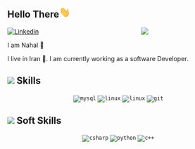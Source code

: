 <h2>Hello There<img src="https://raw.githubusercontent.com/ABSphreak/ABSphreak/master/gifs/Hi.gif" height="25px"></h2>


<img align="right" src="https://media2.giphy.com/media/v1.Y2lkPTc5MGI3NjExYnRkOXF6OTNxOXV3aWlhZzFqamY2bW83MGo2ODAwM3F4ajQxMXNkOCZlcD12MV9pbnRlcm5hbF9naWZfYnlfaWQmY3Q9cw/f6hnhHkks8bk4jwjh3/giphy.gif" width='200'/>

[![Linkedin](https://img.shields.io/badge/MY%20PROFILE-Linkedin-blue?style=for-the-badge&logo=linkedin)](https://www.linkedin.com/in/nahal-roshanaei-6b519135a/)


I am Nahal 🌸

I live in Iran 🏫. I am currently working as a software Developer.

## <img src = "https://media2.giphy.com/media/QssGEmpkyEOhBCb7e1/giphy.gif?cid=ecf05e47a0n3gi1bfqntqmob8g9aid1oyj2wr3ds3mg700bl&rid=giphy.gif" width = 28px> Skills
<div align="center">
<code><img src="https://img.shields.io/badge/mysql-%2300f.svg?style=for-the-badge&logo=mysql&logoColor=white" alt="mysql"></code>
<code><img src="https://img.shields.io/badge/Linux-FCC624?style=for-the-badge&logo=linux&logoColor=black" alt="linux"></code>
<code><img src="https://img.shields.io/badge/nginx-%23009639.svg?style=for-the-badge&logo=nginx&logoColor=white" alt="linux"></code>
<code><img src="https://img.shields.io/badge/git-%23F05033.svg?style=for-the-badge&logo=git&logoColor=white" alt="git"></code>
</div>

## <img src = "https://media2.giphy.com/media/QssGEmpkyEOhBCb7e1/giphy.gif?cid=ecf05e47a0n3gi1bfqntqmob8g9aid1oyj2wr3ds3mg700bl&rid=giphy.gif" width = 28px> Soft Skills
<div align="center">
<code><img src="https://img.shields.io/badge/c%23-%23239120.svg?style=for-the-badge&logo=c-sharp&logoColor=white" alt="csharp"></code>
<code><img src="https://img.shields.io/badge/python-3670A0?style=for-the-badge&logo=python&logoColor=ffdd54" alt="python"></code>
<code><img src="https://img.shields.io/badge/C%2B%2B-00599C?style=for-the-badge&logo=c%2B%2B&logoColor=white" alt="c++"></code>
</div>
</div>
